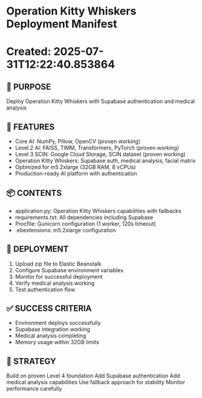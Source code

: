 # Operation Kitty Whiskers Deployment Manifest
# Created: 2025-07-31T12:22:40.853864

## 🎯 PURPOSE
Deploy Operation Kitty Whiskers with Supabase authentication and medical analysis

## 🔧 FEATURES
- Core AI: NumPy, Pillow, OpenCV (proven working)
- Level 2 AI: FAISS, TIMM, Transformers, PyTorch (proven working)
- Level 3 SCIN: Google Cloud Storage, SCIN dataset (proven working)
- Operation Kitty Whiskers: Supabase auth, medical analysis, facial matrix
- Optimized for m5.2xlarge (32GB RAM, 8 vCPUs)
- Production-ready AI platform with authentication

## 📦 CONTENTS
- application.py: Operation Kitty Whiskers capabilities with fallbacks
- requirements.txt: All dependencies including Supabase
- Procfile: Gunicorn configuration (1 worker, 120s timeout)
- .ebextensions: m5.2xlarge configuration

## 🚀 DEPLOYMENT
1. Upload zip file to Elastic Beanstalk
2. Configure Supabase environment variables
3. Monitor for successful deployment
4. Verify medical analysis working
5. Test authentication flow

## ✅ SUCCESS CRITERIA
- Environment deploys successfully
- Supabase integration working
- Medical analysis completing
- Memory usage within 32GB limits

## 🎯 STRATEGY
Build on proven Level 4 foundation
Add Supabase authentication
Add medical analysis capabilities
Use fallback approach for stability
Monitor performance carefully
